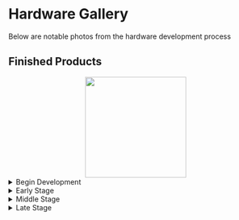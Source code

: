 # Hardware Gallery
Below are notable photos from the hardware development process



## Finished Products
<div align="center">
   <img src="./assets/gallery/welcome.jpg" width=200>
</div>


<details>
<summary>Begin Development</summary> 

## Begin Development
<div align="center">
   <img src="./assets/gallery/welcome.jpg" width=200>
</div>

</details>



<details>
<summary>Early Stage</summary> 
   
## Early Stage
<div align="center">
   <img src="./assets/gallery/sign-in.jpg" width=200>
   <img src="./assets/gallery/sign-up.jpg" width=200>
</div>

</details>


<details>
<summary>Middle Stage</summary> 

## Middle Stage
<div align="center">
   <img src="./assets/gallery/home-disconnected.jpg" width=200>
   <img src="./assets/gallery/home-connected.jpg" width=200>
</div>

</details>


<details>
<summary>Late Stage</summary> 
   
## Late Stage
<div align="center">
   <img src="./assets/gallery/home-disconnected.jpg" width=200>
   <img src="./assets/gallery/home-connected.jpg" width=200>
</div>

</details>

